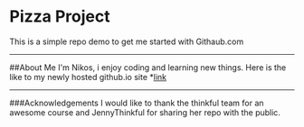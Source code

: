 # Pizza Project
This is a simple repo demo to get me started with Githaub.com
***
##About Me
I'm Nikos, i enjoy coding and learning new things. 
Here is the like to my newly hosted github.io site 
*[link](https://nikosamofa.github.io/pizza-master/)
***
###Acknowledgements
I would like to thank the thinkful team for an awesome course
and JennyThinkful for sharing her repo with the public. 

